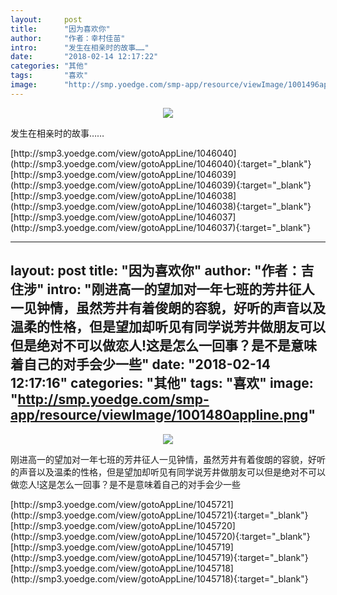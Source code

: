 ```yaml
---
layout:     post
title:      "因为喜欢你"
author:     "作者：幸村佳苗"
intro:      "发生在相亲时的故事……"
date:       "2018-02-14 12:17:22"
categories: "其他"
tags:       "喜欢"
image:      "http://smp.yoedge.com/smp-app/resource/viewImage/1001496appline.png"
---
```

<div style="text-align: center">
<p><img src="http://smp.yoedge.com/smp-app/resource/viewImage/1001496appline.png"/></p>
</div>
<p class="post-meta">
<span>发生在相亲时的故事……</span>
</p>
[http://smp3.yoedge.com/view/gotoAppLine/1046040](http://smp3.yoedge.com/view/gotoAppLine/1046040){:target="_blank"}
[http://smp3.yoedge.com/view/gotoAppLine/1046039](http://smp3.yoedge.com/view/gotoAppLine/1046039){:target="_blank"}
[http://smp3.yoedge.com/view/gotoAppLine/1046038](http://smp3.yoedge.com/view/gotoAppLine/1046038){:target="_blank"}
[http://smp3.yoedge.com/view/gotoAppLine/1046037](http://smp3.yoedge.com/view/gotoAppLine/1046037){:target="_blank"}


---
layout:     post
title:      "因为喜欢你"
author:     "作者：吉住涉"
intro:      "刚进高一的望加对一年七班的芳井征人一见钟情，虽然芳井有着俊朗的容貌，好听的声音以及温柔的性格，但是望加却听见有同学说芳井做朋友可以但是绝对不可以做恋人!这是怎么一回事？是不是意味着自己的对手会少一些"
date:       "2018-02-14 12:17:16"
categories: "其他"
tags:       "喜欢"
image:      "http://smp.yoedge.com/smp-app/resource/viewImage/1001480appline.png"
---
<div style="text-align: center">
<p><img src="http://smp.yoedge.com/smp-app/resource/viewImage/1001480appline.png"/></p>
</div>
<p class="post-meta">
<span>刚进高一的望加对一年七班的芳井征人一见钟情，虽然芳井有着俊朗的容貌，好听的声音以及温柔的性格，但是望加却听见有同学说芳井做朋友可以但是绝对不可以做恋人!这是怎么一回事？是不是意味着自己的对手会少一些</span>
</p>
[http://smp3.yoedge.com/view/gotoAppLine/1045721](http://smp3.yoedge.com/view/gotoAppLine/1045721){:target="_blank"}
[http://smp3.yoedge.com/view/gotoAppLine/1045720](http://smp3.yoedge.com/view/gotoAppLine/1045720){:target="_blank"}
[http://smp3.yoedge.com/view/gotoAppLine/1045719](http://smp3.yoedge.com/view/gotoAppLine/1045719){:target="_blank"}
[http://smp3.yoedge.com/view/gotoAppLine/1045718](http://smp3.yoedge.com/view/gotoAppLine/1045718){:target="_blank"}


